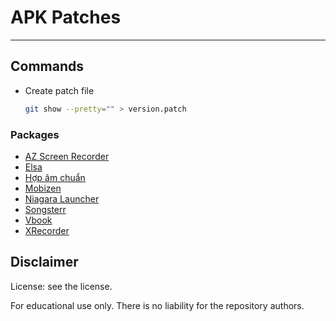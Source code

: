 # APK Patches

------

## Commands

- Create patch file

  ```sh
  git show --pretty="" > version.patch
  ```

### Packages

- [AZ Screen Recorder](./com.hecorat.screenrecorder.free/)
- [Elsa](./us.nobarriers.elsa/)
- [Hợp âm chuẩn](./com.hac.android.guitarchord/)
- [Mobizen](./com.rsupport.mvagent/)
- [Niagara Launcher](./bitpit.launcher/)
- [Songsterr](./com.songsterr/)
- [Vbook](./com.vbook.app/)
- [XRecorder](./videoeditor.videorecorder.screenrecorder)

## Disclaimer

License: see the license.

For educational use only. There is no liability for the repository authors.
